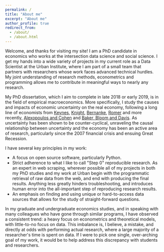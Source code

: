 ```yaml
---
permalink: /
title: "About me"
excerpt: "About me"
author_profile: true
redirect_from: 
  - /about/
  - /about.html
---
```


Welcome, and thanks for visiting my site!  I am a PhD candidate in economics who works at the intersection data science and social science.  I get my hands into a wide variety of projects in my current role as a Data Scientist at the Urban Institute, where I am part of a small team that partners with researchers whose work faces advanced technical hurdles.  My joint understanding of research methods, econometrics and programming allows me to contribute in meaningful ways to nearly any research.

My PhD dissertation, which I aim to complete in late 2018 or early 2019, is in the field of empirical macroeconomics.  More specifically, I study the causes and impacts of economic uncertainty on the real economy, following a long line of economists from [Keynes](https://academic.oup.com/qje/article-abstract/51/2/209/1939387), [Knight](https://mises.org/sites/default/files/Risk,%20Uncertainty,%20and%20Profit_4.pdf), [Bernanke](https://academic.oup.com/qje/article-abstract/98/1/85/1869115), [Romer](https://academic.oup.com/qje/article-abstract/105/3/597/1864581) and more recently, [Alexopoulos and Cohen](https://www.economics.utoronto.ca/public/workingPapers/tecipa-352.pdf) and [Baker, Bloom and Davis](https://academic.oup.com/qje/article/131/4/1593/2468873).  As uncertainty has been shown to be counter-cyclical, unraveling the causal relationship between uncertainty and the economy has been an active area of research, particularly since the 2007 financial crisis and ensuing Great Recession.

I have several key principles in my work:
  - A focus on open source software, particularly Python.
  - Strict adherence to what I like to call "Step 0" reproducible research.  As an expert in web scraping, wherever possible all of my projects in both my PhD studies and my work at Urban begin with the programmatic retrieval of raw data from the web, and end with producing the final results.  Anything less greatly hinders troubleshooting, and introduces human error into the all-important step of reproducing research results.
  - An emphasis on finding and using unique or hard-to-access data sources that allows for the study of straight-forward questions.

In my graduate and undergraduate economics studies, and in speaking with many colleagues who have gone through similar programs, I have observed a consistent trend: a heavy focus on econometrics and theoretical models, with little-to-no focus on data.  This imbalance is, I believe, a mistake, and directly at odds with performing actual research, where a large majority of a researcher's time is spent on data.  If I were to pick one single, over-arching goal of my work, it would be to help address this discrepancy with students and researchers.
